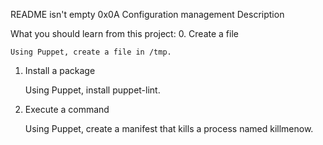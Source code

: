 README isn't empty
0x0A Configuration management
Description

What you should learn from this project:
0. Create a file

    Using Puppet, create a file in /tmp.

1. Install a package

    Using Puppet, install puppet-lint.

2. Execute a command

    Using Puppet, create a manifest that kills a process named killmenow.


